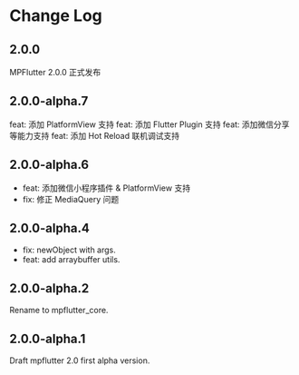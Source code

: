 # Change Log

## 2.0.0

MPFlutter 2.0.0 正式发布

## 2.0.0-alpha.7

feat: 添加 PlatformView 支持
feat: 添加 Flutter Plugin 支持
feat: 添加微信分享等能力支持
feat: 添加 Hot Reload 联机调试支持

## 2.0.0-alpha.6

- feat: 添加微信小程序插件 & PlatformView 支持
- fix: 修正 MediaQuery 问题

## 2.0.0-alpha.4
- fix: newObject with args.
- feat: add arraybuffer utils.

## 2.0.0-alpha.2
Rename to mpflutter_core.

## 2.0.0-alpha.1

Draft mpflutter 2.0 first alpha version.
